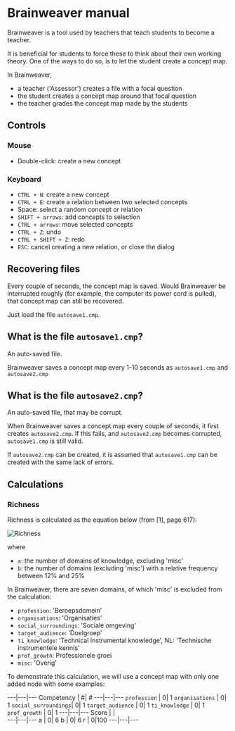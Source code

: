 # Brainweaver manual

Brainweaver is a tool used by teachers that teach students to become
a teacher. 

It is beneficial for students to force these to think about
their own working theory. One of the ways to do so, is to
let the student create a concept map.

In Brainweaver,

 * a teacher ('Assessor') creates a file with a focal question
 * the student creates a concept map around that focal question
 * the teacher grades the concept map made by the students

## Controls



### Mouse

 * Double-click: create a new concept

### Keyboard

 * `CTRL + N`: create a new concept
 * `CTRL + E`: create a relation between two selected concepts
 * Space: select a random concept or relation
 * `SHIFT + arrows`: add concepts to selection
 * `CTRL + arrows`: move selected concepts
 * `CTRL + Z`: undo
 * `CTRL + SHIFT + Z`: redo
 * `ESC`: cancel creating a new relation, or close the dialog

## Recovering files

Every couple of seconds, the concept map is saved. 
Would Brainweaver be interrupted roughly (for example,
the computer its power cord is pulled), that concept map
can still be recovered. 

Just load the file `autosave1.cmp`.

## What is the file `autosave1.cmp`?

An auto-saved file.

Brainweaver saves a concept map every 1-10 seconds
as `autosave1.cmp` and `autosave2.cmp`

## What is the file `autosave2.cmp`?

An auto-saved file, that may be corrupt.

When Brainweaver saves a concept map every couple of seconds,
it first creates `autosave2.cmp`. If this fails, and `autosave2.cmp`
becomes corrupted, `autosave1.cmp` is still valid.

If `autosave2.cmp` can be created, it is assumed that `autosave1.cmp`
can be created with the same lack of errors.

## Calculations

### Richness

Richness is calculated as the equation below (from [1], page 617):

![Richness](Richness.png)

where

 * `a`: the number of domains of knowledge, excluding 'misc'
 * `b`: the number of domains (excluding 'misc') with a relative frequency between 12% and 25%

In Brainweaver, there are seven domains, of which 'misc' is excluded from the calculation:

 * `profession`: 'Beroepsdomein'
 * `organisations`: 'Organisaties'
 * `social_surroundings`: 'Sociale omgeving'
 * `target_audience`: 'Doelgroep'
 * `ti_knowledge`: 'Technical Instrumental knowledge', NL: 'Technische instrumentele kennis'
 * `prof_growth`: Professionele groei
 * `misc`: 'Overig'

To demonstrate this calculation, we will use a concept map with
only one added node with some examples:

---|---|---
Competency           |  #|  #
---|---|---
`profession`         |  0|  1
`organisations`      |  0|  1
`social_surroundings`|  0|  1
`target_audience`    |  0|  1
`ti_knowledge`       |  0|  1
`prof_growth`        |  0|  1
---|---|---
Score                |   |   
---|---|---
a                    |  0|  6
b                    |  0|  6
r                    |  0|100
---|---|---









